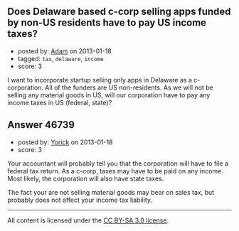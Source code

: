 ## Does Delaware based c-corp selling apps funded by non-US residents have to pay US income taxes?

- posted by: [Adam](https://stackexchange.com/users/-1/22416-adam) on 2013-01-18
- tagged: `tax`, `delaware`, `income`
- score: 3

I want to incorporate startup selling only apps in Delaware as a c-corporation. All of the funders are US non-residents. As we will not be selling any material goods in US, will our corporation have to pay any income taxes in US (federal, state)?


## Answer 46739

- posted by: [Yorick](https://stackexchange.com/users/-1/22512-yorick) on 2013-01-18
- score: 3

Your accountant will probably tell you that the corporation will have to file a federal tax return.  As a c-corp, taxes may have to be paid on any income.  Most likely, the corporation will also have state taxes.

The fact your are not selling material goods may bear on sales tax, but probably does not affect your income tax liability.



---

All content is licensed under the [CC BY-SA 3.0 license](https://creativecommons.org/licenses/by-sa/3.0/).
